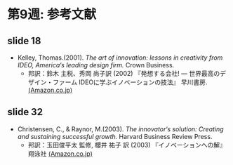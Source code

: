 # 第9週: 参考文献
## slide 18
- Kelley, Thomas.(2001). _The art of innovation: lessons in creativity from IDEO, America‘s leading design firm._ Crown Business.
  - 邦訳：鈴木 主税、秀岡 尚子訳 (2002) 『発想する会社! ― 世界最高のデザイン・ファーム IDEOに学ぶイノベーションの技法』 早川書房.
[(Amazon.co.jp)](http://www.amazon.co.jp/dp/415208426X)

## slide 32
- Christensen, C., & Raynor, M.(2003). _The innovator‘s solution: Creating and sustaining successful growth._ Harvard Business Review Press.
  - 邦訳：玉田俊平太 監修, 櫻井 祐子 訳 (2003) 『イノベーションへの解』 翔泳社
  [(Amazon.co.jp)](https://www.amazon.co.jp/dp/4798104930)

